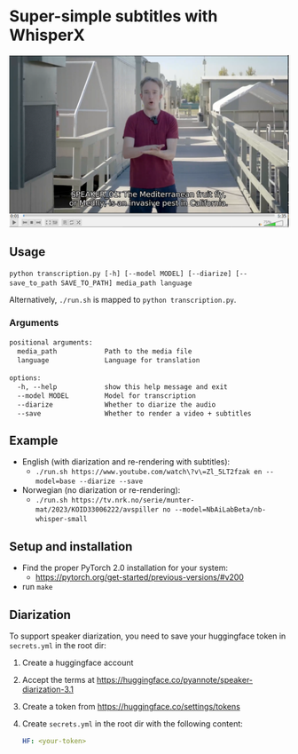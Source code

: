 # Super-simple subtitles with WhisperX
![tom-scott](assets/tomscott.png)

## Usage

`python transcription.py [-h] [--model MODEL] [--diarize] [--save_to_path SAVE_TO_PATH] media_path language`

Alternatively, `./run.sh` is mapped to `python transcription.py`.

### Arguments

```console
positional arguments:
  media_path            Path to the media file
  language              Language for translation

options:
  -h, --help            show this help message and exit
  --model MODEL         Model for transcription
  --diarize             Whether to diarize the audio
  --save                Whether to render a video + subtitles
```

## Example

- English (with diarization and re-rendering with subtitles):
  - `./run.sh https://www.youtube.com/watch\?v\=Zl_5LT2fzak en --model=base --diarize --save`
- Norwegian (no diarization or re-rendering):
  - `./run.sh https://tv.nrk.no/serie/munter-mat/2023/KOID33006222/avspiller no --model=NbAiLabBeta/nb-whisper-small`

## Setup and installation

- Find the proper PyTorch 2.0 installation for your system:
  - <https://pytorch.org/get-started/previous-versions/#v200>
- run `make`

## Diarization

To support speaker diarization, you need to save your huggingface token in `secrets.yml` in the root dir:

1. Create a huggingface account
2. Accept the terms at <https://huggingface.co/pyannote/speaker-diarization-3.1>
3. Create a token from <https://huggingface.co/settings/tokens>
4. Create `secrets.yml` in the root dir with the following content:

    ```yaml
    HF: <your-token>
    ```

